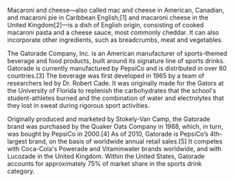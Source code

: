 Macaroni and cheese—also called mac and cheese in American, Canadian, and macaroni pie in Caribbean English;[1] and macaroni cheese in the United Kingdom[2]—is a dish of English origin, consisting of cooked macaroni pasta and a cheese sauce, most commonly cheddar. It can also incorporate other ingredients, such as breadcrumbs, meat and vegetables.

The Gatorade Company, Inc. is an American manufacturer of sports-themed beverage and food products, built around its signature line of sports drinks. Gatorade is currently manufactured by PepsiCo and is distributed in over 80 countries.[3] The beverage was first developed in 1965 by a team of researchers led by Dr. Robert Cade. It was originally made for the Gators at the University of Florida to replenish the carbohydrates that the school's student-athletes burned and the combination of water and electrolytes that they lost in sweat during rigorous sport activities.

Originally produced and marketed by Stokely-Van Camp, the Gatorade brand was purchased by the Quaker Oats Company in 1988, which, in turn, was bought by PepsiCo in 2000.[4] As of 2010, Gatorade is PepsiCo’s 4th-largest brand, on the basis of worldwide annual retail sales.[5] It competes with Coca-Cola's Powerade and Vitaminwater brands worldwide, and with Lucozade in the United Kingdom. Within the United States, Gatorade accounts for approximately 75% of market share in the sports drink category.
